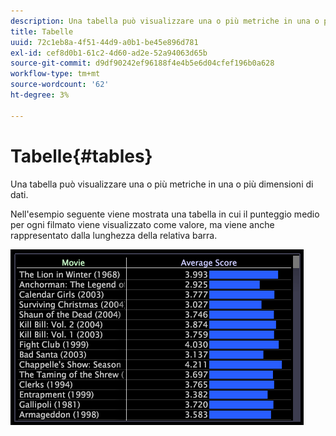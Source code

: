 ```yaml
---
description: Una tabella può visualizzare una o più metriche in una o più dimensioni di dati.
title: Tabelle
uuid: 72c1eb8a-4f51-44d9-a0b1-be45e896d781
exl-id: cef8d0b1-61c2-4d60-ad2e-52a94063d65b
source-git-commit: d9df90242ef96188f4e4b5e6d04cfef196b0a628
workflow-type: tm+mt
source-wordcount: '62'
ht-degree: 3%

---
```


# Tabelle{#tables}

Una tabella può visualizzare una o più metriche in una o più dimensioni di dati.

Nell&#39;esempio seguente viene mostrata una tabella in cui il punteggio medio per ogni filmato viene visualizzato come valore, ma viene anche rappresentato dalla lunghezza della relativa barra.

![](assets/vis_Table.png)

